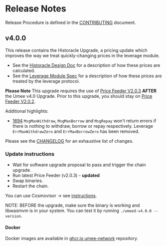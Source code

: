 <!-- markdownlint-disable MD013 -->
<!-- markdownlint-disable MD024 -->
<!-- markdownlint-disable MD040 -->

# Release Notes

Release Procedure is defined in the [CONTRIBUTING](CONTRIBUTING.md#release-procedure) document.

## v4.0.0

This release contains the Historacle Upgrade, a pricing update which improves the way we treat quickly-changing prices in the leverage module.

* See the [Historacle Design Doc](/docs/design_docs/011-historacle-pricing.md) for a description of how these prices are calculated.
* See the [Leverage Module Spec](/x/leverage/README.md#historic-borrow-limit-value) for a description of how these prices are treated by the leverage protocol.

**Please Note** This upgrade requires the use of [Price Feeder V2.0.3](https://github.com/umee-network/umee/releases/tag/price-feeder%2Fv2.0.3) **AFTER** the Umee v4.0 Upgrade. Prior to this upgrade, you should stay on [Price Feeder V2.0.2](https://github.com/umee-network/umee/releases/tag/price-feeder%2Fv2.0.2).

Additional highlights:

- [1694](https://github.com/umee-network/umee/pull/1694) `MsgMaxWithdraw`, `MsgMaxBorrow` and `MsgRepay` won't return errors if there is nothing to withdraw, borrow or repay respectively. Leverage `ErrMaxWithdrawZero` and `ErrMaxBorrowZero` has been removed.

Please see the [CHANGELOG](/CHANGELOG.md#v4.0.0) for an exhaustive list of changes.

### Update instructions

- Wait for software upgrade proposal to pass and trigger the chain upgrade.
- Run latest Price Feeder (v2.0.3) - **updated**
- Swap binaries.
- Restart the chain.

You can use Cosmovisor → see [instructions](https://github.com/umee-network/umee/#cosmovisor).

NOTE: BEFORE the upgrade, make sure the binary is working and libwasmvm is in your system. You can test it by running `./umeed-v4.0.0 --version`.

#### Docker

Docker images are available in [ghcr.io umee-network](https://github.com/umee-network/umee/pkgs/container/umeed) repository.

